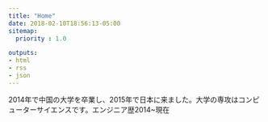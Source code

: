 ```yaml
---
title: "Home"
date: 2018-02-10T18:56:13-05:00
sitemap:
  priority : 1.0

outputs:
- html
- rss
- json
---
```

2014年で中国の大学を卒業し、2015年で日本に来ました。大学の専攻はコンピューターサイエンスです。エンジニア歴2014~現在
